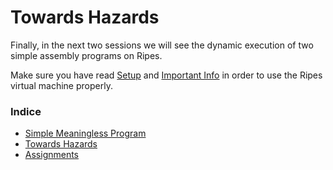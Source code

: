 # Towards Hazards

Finally, in the next two sessions we will see the dynamic execution of two simple assembly programs on Ripes.

Make sure you have read [Setup](./0.1_setup.md) and [Important Info](./0.2_important_info.md) in order to use the Ripes virtual machine properly.

### Indice

- [Simple Meaningless Program](./4.1_simple_meaningless_program.md)
- [Towards Hazards](./4.2_towards_hazards.md)
- [Assignments](./4.3_assignments.md)